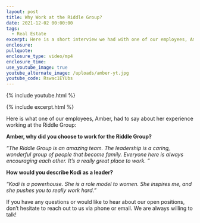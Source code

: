 ```yaml
---
layout: post
title: Why Work at the Riddle Group?
date: 2021-12-02 00:00:00
tags:
  - Real Estate
excerpt: Here is a short interview we had with one of our employees, Amber.
enclosure:
pullquote:
enclosure_type: video/mp4
enclosure_time:
use_youtube_image: true
youtube_alternate_image: /uploads/amber-yt.jpg
youtube_code: Rswac1EYUbs
---
```

{% include youtube.html %}

{% include excerpt.html %}

Here is what one of our employees, Amber, had to say about her experience working at the Riddle Group:

**Amber, why did you choose to work for the Riddle Group?**

*“The Riddle Group is an amazing team. The leadership is a caring, wonderful group of people that become family. Everyone here is always encouraging each other. It’s a really great place to work. “*

**How would you describe Kodi as a leader?**

*“Kodi is a powerhouse. She is a role model to women. She inspires me, and she pushes you to really work hard.”*

If you have any questions or would like to hear about our open positions, don’t hesitate to reach out to us via phone or email. We are always willing to talk\!
